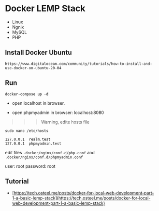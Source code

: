 # Docker LEMP Stack

- Linux
- Ngnix
- MySQL
- PHP

## Install Docker Ubuntu

    https://www.digitalocean.com/community/tutorials/how-to-install-and-use-docker-on-ubuntu-20-04

## Run

    docker-compose up -d

- open localhost in browser.

- open phpmyadmin in browser: localhost:8080


>>> Warning, edite hosts file

    sudo nano /etc/hosts

    127.0.0.1  realm.test
    127.0.0.1  phpmyadmin.test

edit files ```.docker/nginx/conf.d/php.conf``` and ```.docker/nginx/conf.d/phpmyadmin.conf```

user: root
password: root

## Tutorial

- [https://tech.osteel.me/posts/docker-for-local-web-development-part-1-a-basic-lemp-stack](https://tech.osteel.me/posts/docker-for-local-web-development-part-1-a-basic-lemp-stack)
